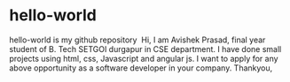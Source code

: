 # hello-world
hello-world is my github repository 
 Hi, 
 I am Avishek Prasad, final year student of B. Tech SETGOI durgapur in CSE department. I have done small projects using html, css, Javascript and angular js. I want to apply for any above opportunity as a software developer in your company. 
 Thankyou, 
